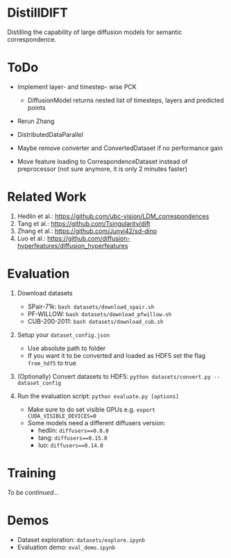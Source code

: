 # DistillDIFT
Distilling the capability of large diffusion models for semantic correspondence.

# ToDo
- Implement layer- and timestep- wise PCK
    - DiffusionModel returns nested list of timesteps, layers and predicted points
- Rerun Zhang
- DistributedDataParallel

- Maybe remove converter and ConvertedDataset if no performance gain
- Move feature loading to CorrespondenceDataset instead of preprocessor (not sure anymore, it is only 2 minutes faster)

# Related Work
1. Hedlin et al.: https://github.com/ubc-vision/LDM_correspondences
2. Tang et al.: https://github.com/Tsingularity/dift
3. Zhang et al.: https://github.com/Junyi42/sd-dino
4. Luo et al.: https://github.com/diffusion-hyperfeatures/diffusion_hyperfeatures

# Evaluation

1. Download datasets
    - SPair-71k: `bash datasets/download_spair.sh`
    - PF-WILLOW: `bash datasets/download_pfwillow.sh`
    - CUB-200-2011: `bash datasets/download_cub.sh`

2. Setup your `dataset_config.json`
    - Use absolute path to folder
    - If you want it to be converted and loaded as HDF5 set the flag `from_hdf5` to true

3. (Optionally) Convert datasets to HDF5: `python datasets/convert.py --dataset_config`

4. Run the evaluation script: `python evaluate.py [options]`
    - Make sure to do set visible GPUs e.g. `export CUDA_VISIBLE_DEVICES=0`
    - Some models need a different diffusers version:
        - hedlin: `diffusers==0.8.0`
        - tang: `diffusers==0.15.0`
        - luo: `diffusers==0.14.0`

# Training

_To be continued..._

# Demos

- Dataset exploration: `datasets/explore.ipynb`
- Evaluation demo: `eval_demo.ipynb`
